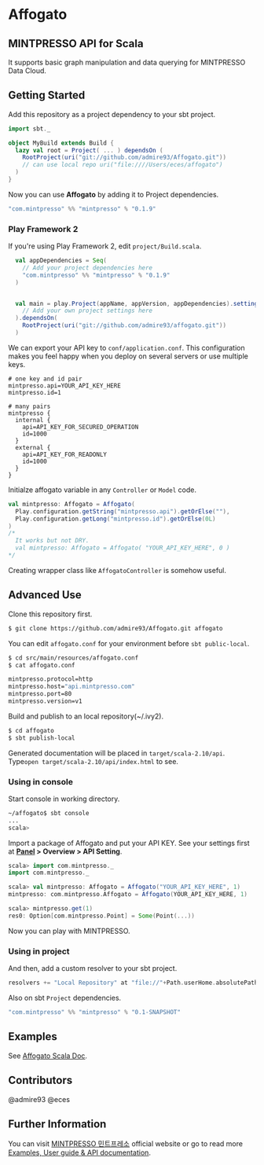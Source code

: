 # Affogato
## MINTPRESSO API for Scala
It supports basic graph manipulation and data querying for MINTPRESSO Data Cloud.

## Getting Started
Add this repository as a project dependency to your sbt project.
```scala
import sbt._

object MyBuild extends Build {
  lazy val root = Project( ... ) dependsOn (
    RootProject(uri("git://github.com/admire93/Affogato.git"))
    // can use local repo uri("file:////Users/eces/affogato")
  )
}
```

Now you can use **Affogato** by adding it to Project dependencies.
```scala
"com.mintpresso" %% "mintpresso" % "0.1.9"
```

### Play Framework 2
If you're using Play Framework 2, edit `project/Build.scala`.
```scala
  val appDependencies = Seq(
    // Add your project dependencies here
    "com.mintpresso" %% "mintpresso" % "0.1.9"
  )


  val main = play.Project(appName, appVersion, appDependencies).settings(
    // Add your own project settings here      
  ).dependsOn(
    RootProject(uri("git://github.com/admire93/affogato.git"))
  )
```

We can export your API key to `conf/application.conf`. This configuration makes you feel happy when you deploy on several servers or use multiple keys.
```
# one key and id pair
mintpresso.api=YOUR_API_KEY_HERE
mintpresso.id=1

# many pairs
mintpresso {
  internal {
    api=API_KEY_FOR_SECURED_OPERATION
    id=1000
  }
  external {
    api=API_KEY_FOR_READONLY
    id=1000
  }
}
```


Initialze affogato variable in any `Controller` or `Model` code.
```scala
val mintpresso: Affogato = Affogato( 
  Play.configuration.getString("mintpresso.api").getOrElse(""),
  Play.configuration.getLong("mintpresso.id").getOrElse(0L)
)
/*
  It works but not DRY.
  val mintpresso: Affogato = Affogato( "YOUR_API_KEY_HERE", 0 )
*/
```
Creating wrapper class like `AffogatoController` is somehow useful.

## Advanced Use
Clone this repository first.
```bash
$ git clone https://github.com/admire93/Affogato.git affogato

```

You can edit `affogato.conf` for your environment before `sbt public-local`.
```bash
$ cd src/main/resources/affogato.conf
$ cat affogato.conf

mintpresso.protocol=http
mintpresso.host="api.mintpresso.com"
mintpresso.port=80
mintpresso.version=v1
```

Build and publish to an local repository(~/.ivy2).
```bash
$ cd affogato
$ sbt publish-local
```
Generated documentation will be placed in `target/scala-2.10/api`. Type`open target/scala-2.10/api/index.html` to see.

### Using in console
Start console in working directory.
```bash
~/affogato$ sbt console
...
scala> 
```

Import a package of Affogato and put your API KEY. See your settings first at **[Panel](http://mintpresso.com/login) > Overview > API Setting**. 
```scala
scala> import com.mintpresso._
import com.mintpresso._

scala> val mintpresso: Affogato = Affogato("YOUR_API_KEY_HERE", 1)
mintpresso: com.mintpresso.Affogato = Affogato(YOUR_API_KEY_HERE, 1)

scala> mintpresso.get(1)
res0: Option[com.mintpresso.Point] = Some(Point(...))
```
Now you can play with MINTPRESSO.

### Using in project
And then, add a custom resolver to your sbt project.
```scala
resolvers += "Local Repository" at "file://"+Path.userHome.absolutePath+"/.ivy2/local"
```

Also on sbt `Project` dependencies.
```scala
"com.mintpresso" %% "mintpresso" % "0.1-SNAPSHOT"
```

## Examples
See [Affogato Scala Doc](http://docs.mintpresso.com/affogato).

## Contributors
@admire93 @eces

## Further Information
You can visit [MINTPRESSO 민트프레소](http://mintpresso.com) official website or go to read more [Examples, User guide & API documentation](http://docs.mintpresso.com).
